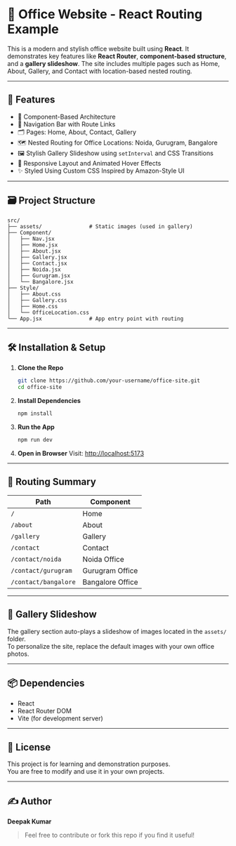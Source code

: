 
# 🏢 Office Website - React Routing Example

This is a modern and stylish office website built using **React**. It demonstrates key features like **React Router**, **component-based structure**, and a **gallery slideshow**. The site includes multiple pages such as Home, About, Gallery, and Contact with location-based nested routing.

---

## 🚀 Features

- 📁 Component-Based Architecture  
- 🧭 Navigation Bar with Route Links  
- 🗂️ Pages: Home, About, Contact, Gallery  
- 🗺️ Nested Routing for Office Locations: Noida, Gurugram, Bangalore  
- 🖼️ Stylish Gallery Slideshow using `setInterval` and CSS Transitions  
- 📱 Responsive Layout and Animated Hover Effects  
- ✨ Styled Using Custom CSS Inspired by Amazon-Style UI  

---

## 🗃️ Project Structure

```plaintext
src/
├── assets/               # Static images (used in gallery)
├── Component/
│   ├── Nav.jsx
│   ├── Home.jsx
│   ├── About.jsx
│   ├── Gallery.jsx
│   ├── Contact.jsx
│   ├── Noida.jsx
│   ├── Gurugram.jsx
│   └── Bangalore.jsx
├── Style/
│   ├── About.css
│   ├── Gallery.css
│   ├── Home.css
│   └── OfficeLocation.css
└── App.jsx               # App entry point with routing
```

---

## 🛠️ Installation & Setup

1. **Clone the Repo**
   ```bash
   git clone https://github.com/your-username/office-site.git
   cd office-site
   ```

2. **Install Dependencies**
   ```bash
   npm install
   ```

3. **Run the App**
   ```bash
   npm run dev
   ```

4. **Open in Browser**
   Visit: [http://localhost:5173](http://localhost:5173)

---

## 🔗 Routing Summary

| Path                 | Component        |
|----------------------|------------------|
| `/`                  | Home             |
| `/about`             | About            |
| `/gallery`           | Gallery          |
| `/contact`           | Contact          |
| `/contact/noida`     | Noida Office     |
| `/contact/gurugram`  | Gurugram Office  |
| `/contact/bangalore` | Bangalore Office |

---

## 📸 Gallery Slideshow

The gallery section auto-plays a slideshow of images located in the `assets/` folder.  
To personalize the site, replace the default images with your own office photos.

---

## 📦 Dependencies

- React  
- React Router DOM  
- Vite (for development server)  

---

## 📄 License

This project is for learning and demonstration purposes.  
You are free to modify and use it in your own projects.

---

## ✍️ Author

**Deepak Kumar**

> Feel free to contribute or fork this repo if you find it useful!
